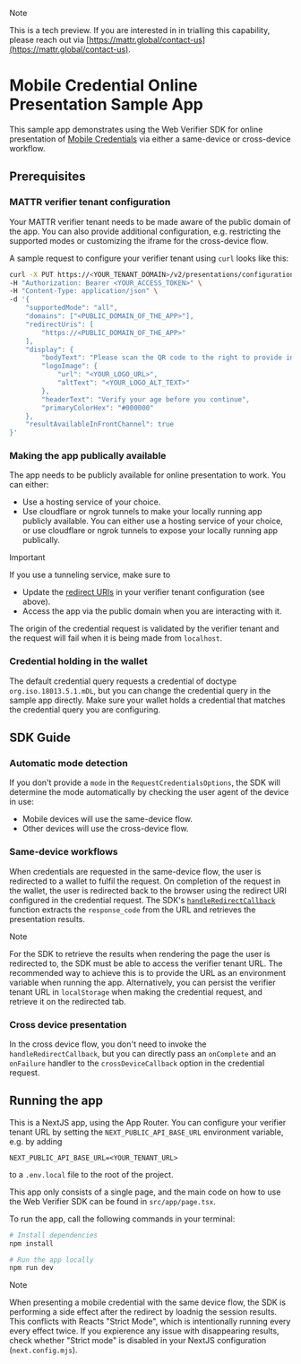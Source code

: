 > [!NOTE]
> This is a tech preview. If you are interested in in trialling this capability, please reach out via [https://mattr.global/contact-us](https://mattr.global/contact-us).

# Mobile Credential Online Presentation Sample App

This sample app demonstrates using the Web Verifier SDK for online presentation of [Mobile Credentials](https://learn.mattr.global/docs/profiles/mobile) via either a same-device or cross-device workflow.

## Prerequisites

### MATTR verifier tenant configuration

Your MATTR verifier tenant needs to be made aware of the public domain of the app.
You can also provide additional configuration, e.g. restricting the supported modes or customizing the iframe for the cross-device flow.

A sample request to configure your verifier tenant using `curl` looks like this:

```bash
curl -X PUT https://<YOUR_TENANT_DOMAIN>/v2/presentations/configuration \
-H "Authorization: Bearer <YOUR_ACCESS_TOKEN>" \
-H "Content-Type: application/json" \
-d '{
    "supportedMode": "all",
    "domains": ["<PUBLIC_DOMAIN_OF_THE_APP>"],
    "redirectUris": [
        "https://<PUBLIC_DOMAIN_OF_THE_APP>"
    ],
    "display": {
        "bodyText": "Please scan the QR code to the right to provide information required for this interaction.",
        "logoImage": {
            "url": "<YOUR_LOGO_URL>",
            "altText": "<YOUR_LOGO_ALT_TEXT>"
        },
        "headerText": "Verify your age before you continue",
        "primaryColorHex": "#000000"
    },
    "resultAvailableInFrontChannel": true
}'
```

### Making the app publically available

The app needs to be publicly available for online presentation to work. You can either:
- Use a hosting service of your choice.
- Use cloudflare or ngrok tunnels to make your locally running app publicly available.
You can either use a hosting service of your choice, or use cloudflare or ngrok tunnels to expose your locally running app publically.

> [!IMPORTANT]
> If you use a tunneling service, make sure to
> * Update the [redirect URIs](https://online-presentations-tech-preview.redoc.ly/tag/Mobile-Credentials-Verification#operation/putVerifierConfiguration!path=redirectUris&t=request) in your verifier tenant configuration (see above).
> * Access the app via the public domain when you are interacting with it.
>
> The origin of the credential request is validated by the verifier tenant and the request will fail when it is being made from `localhost`.

### Credential holding in the wallet

The default credential query requests a credential of doctype `org.iso.18013.5.1.mDL`, but you can change the credential query in the sample app directly.
Make sure your wallet holds a credential that matches the credential query you are configuring.


## SDK Guide

### Automatic mode detection

If you don't provide a `mode` in the `RequestCredentialsOptions`, the SDK will determine the mode automatically by checking the user agent of the device in use:
* Mobile devices will use the same-device flow.
* Other devices will use the cross-device flow.

### Same-device workflows

When credentials are requested in the same-device flow, the user is redirected to a wallet to fulfil the request.
On completion of the request in the wallet, the user is redirected back to the browser using the redirect URI configured in the credential request.
The SDK's [`handleRedirectCallback`](https://api-reference-sdk.mattr.global/verifier-sdk-web/preview/functions/handleRedirectCallback.html) function extracts the `response_code` from the URL and retrieves the presentation results.

> [!NOTE]
> For the SDK to retrieve the results when rendering the page the user is redirected to, the SDK must be able to access the verifier tenant URL.
> The recommended way to achieve this is to provide the URL as an environment variable when running the app.
> Alternatively, you can persist the verifier tenant URL in `localStorage` when making the credential request, and retrieve it on the redirected tab.

### Cross device presentation

In the cross device flow, you don't need to invoke the `handleRedirectCallback`, but you can directly pass an `onComplete` and an `onFailure` handler to the `crossDeviceCallback` option in the credential request.

## Running the app

This is a NextJS app, using the App Router.
You can configure your verifier tenant URL by setting the `NEXT_PUBLIC_API_BASE_URL` environment variable, e.g. by adding
```
NEXT_PUBLIC_API_BASE_URL=<YOUR_TENANT_URL>
```
to a `.env.local` file to the root of the project.

This app only consists of a single page, and the main code on how to use the Web Verifier SDK can be found in `src/app/page.tsx`.

To run the app, call the following commands in your terminal:

```bash
# Install dependencies
npm install

# Run the app locally
npm run dev
```

> [!NOTE]
> When presenting a mobile credential with the same device flow, the SDK is performing a side effect after the redirect by loadnig the session results.
> This conflicts with Reacts "Strict Mode", which is intentionally running every every effect twice.
> If you expierence any issue with disappearing results, check whether "Strict mode" is disabled in your NextJS configuration (`next.config.mjs`).
